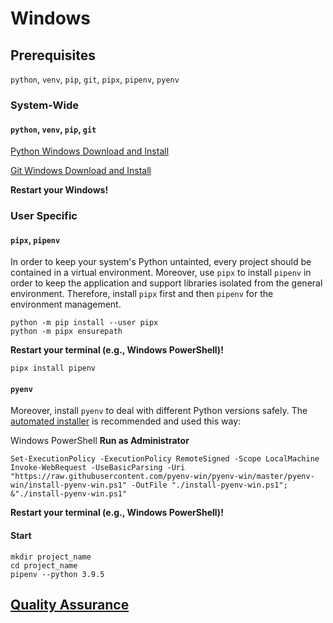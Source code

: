 # Windows

## Prerequisites

`python`, `venv`, `pip`, `git`, `pipx`, `pipenv`, `pyenv`

### System-Wide

#### `python`, `venv`, `pip`, `git`

[Python Windows Download and Install](https://www.python.org/downloads/windows/)

[Git Windows Download and Install](https://git-scm.com/download/win)

**Restart your Windows!**

### User Specific

#### `pipx`, `pipenv` 

In order to keep your system's Python untainted, every project should be
contained in a virtual environment. Moreover, use `pipx` to install `pipenv`
in order to keep the application and support libraries isolated from
the general environment. Therefore, install `pipx` first and then `pipenv` for
the environment management.

```shell
python -m pip install --user pipx
python -m pipx ensurepath
```

**Restart your terminal (e.g., Windows PowerShell)!**

```shell
pipx install pipenv
```

#### `pyenv`

Moreover, install `pyenv` to deal with different Python versions safely.
The [automated installer](https://github.com/pyenv-win/pyenv-win) is
recommended and used this way:

Windows PowerShell **Run as Administrator** 

```shell
Set-ExecutionPolicy -ExecutionPolicy RemoteSigned -Scope LocalMachine
Invoke-WebRequest -UseBasicParsing -Uri "https://raw.githubusercontent.com/pyenv-win/pyenv-win/master/pyenv-win/install-pyenv-win.ps1" -OutFile "./install-pyenv-win.ps1"; &"./install-pyenv-win.ps1"
```

**Restart your terminal (e.g., Windows PowerShell)!**

#### Start

```shell
mkdir project_name
cd project_name
pipenv --python 3.9.5
```

## [Quality Assurance](../README.md#quality-assurance)
